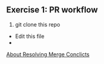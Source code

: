 

## Exercise 1: PR workflow
1. git clone this repo
* Edit this file
* 



[About Resolving Merge Conclicts](https://help.github.com/articles/resolving-a-merge-conflict-using-the-command-line/)